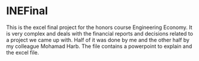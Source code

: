 # INEFinal
This is the excel final project for the honors course Engineering Economy. It is very complex and deals with the financial reports and decisions related to a project we came up with. Half of it was done by me and the other half by my colleague Mohamad Harb.
The file contains a powerpoint to explain and the excel file.
